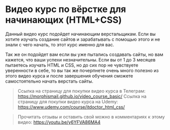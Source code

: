 # Видео курс по вёрстке для начинающих (HTML+CSS)

Данный видео курс подойдет начинающим верстальщикам. Если вы хотите изучать создание сайтов и зарабатывать с помощью этого и не знали с чего начать, то этот курс именно для вас.

Так же он подойдет вам если вы уже пытались создавать сайты, но вам кажется, что ваши успехи незначительны. Если вы от 1 до 3 месяцев пытаетесь изучать HTML и CSS, но до сих пор не чувствуете уверенности в себе, то вы так же почерпнете очень много полезно из этого видео курса и после завершения обучения сможете самостоятельно начать верстать сайты.

>Ссылка на страницу для покупки видео курса в Телеграм: https://morphismail.github.io/video_course_basic/ 
>Ссылка на страницу для покупки видео курса на Udemy: https://www.udemy.com/course/itdoctor_html_css/ 

>Прочитать отзывы и оставить свой можно в комментариях к этому видео: https://youtu.be/y6YFVA86MA4
